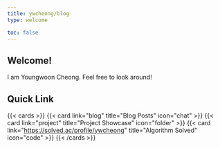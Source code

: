 ```yaml
---
title: ywcheong/blog
type: welcome

toc: false
---
```


## Welcome!

I am Youngwoon Cheong. Feel free to look around!

## Quick Link

{{< cards >}}
  {{< card link="blog" title="Blog Posts" icon="chat" >}}
  {{< card link="project" title="Project Showcase" icon="folder" >}}
  {{< card link="https://solved.ac/profile/ywcheong" title="Algorithm Solved" icon="code" >}}
{{< /cards >}}